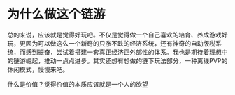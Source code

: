 # 为什么做这个链游
总的来说，应该就是觉得好玩吧。不仅是觉得做一个自己喜欢的培育、养成游戏好玩，更因为可以做这么一个新奇的只涨不跌的经济系统，还有神奇的自动版税系统，而感到振奋，尝试着搭建一套真正经济正外部性的体系。我也是期待着理想中的链游崛起，推动一点点进步。其实还想有想做的链下玩法部分，一种离线PVP的休闲模式，慢慢来吧。

什么是价值？觉得价值的本质应该就是一个人的欲望
